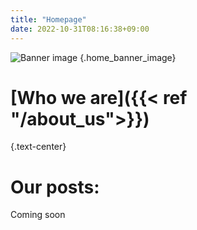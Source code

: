 ```yaml
---
title: "Homepage"
date: 2022-10-31T08:16:38+09:00
---
```

![Banner image](/images/homepage/banner.webp)
{.home_banner_image}

# [**Who we are**]({{< ref "/about_us">}})
{.text-center}

# Our posts:
Coming soon